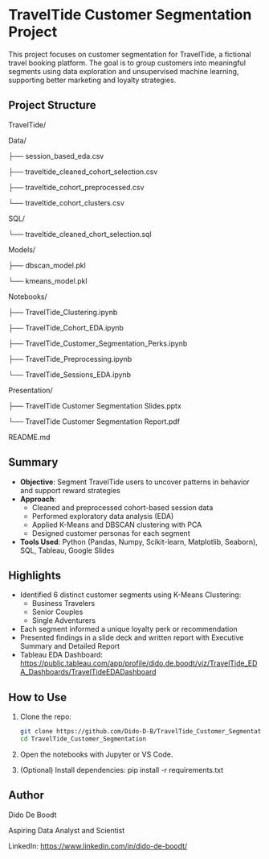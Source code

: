 # TravelTide Customer Segmentation Project

This project focuses on customer segmentation for TravelTide, a fictional travel booking platform. The goal is to group customers into meaningful segments using data exploration and unsupervised machine learning, supporting better marketing and loyalty strategies.

## Project Structure

TravelTide/

Data/

   ├── session_based_eda.csv

   ├── traveltide_cleaned_cohort_selection.csv
   
   ├── traveltide_cohort_preprocessed.csv
   
   └── traveltide_cohort_clusters.csv

SQL/

   └── traveltide_cleaned_chort_selection.sql 

Models/

   ├── dbscan_model.pkl
   
   └── kmeans_model.pkl

Notebooks/

   ├── TravelTide_Clustering.ipynb
   
   ├── TravelTide_Cohort_EDA.ipynb
   
   ├── TravelTide_Customer_Segmentation_Perks.ipynb
   
   ├── TravelTide_Preprocessing.ipynb
   
   └── TravelTide_Sessions_EDA.ipynb

Presentation/ 

   ├── TravelTide Customer Segmentation Slides.pptx
   
   └── TravelTide Customer Segmentation Report.pdf

README.md

## Summary

- **Objective**: Segment TravelTide users to uncover patterns in behavior and support reward strategies
- **Approach**:
  - Cleaned and preprocessed cohort-based session data
  - Performed exploratory data analysis (EDA)
  - Applied K-Means and DBSCAN clustering with PCA
  - Designed customer personas for each segment
- **Tools Used**: Python (Pandas, Numpy, Scikit-learn, Matplotlib, Seaborn), SQL, Tableau, Google Slides

## Highlights

- Identified 6 distinct customer segments using K-Means Clustering:
  - Business Travelers
  - Senior Couples
  - Single Adventurers
- Each segment informed a unique loyalty perk or recommendation
- Presented findings in a slide deck and written report with Executive Summary and Detailed Report
- Tableau EDA Dashboard: https://public.tableau.com/app/profile/dido.de.boodt/viz/TravelTide_EDA_Dashboards/TravelTideEDADashboard

## How to Use

1. Clone the repo:
   ```bash
   git clone https://github.com/Dido-D-B/TravelTide_Customer_Segmentation.git
   cd TravelTide_Customer_Segmentation
   
2.	Open the notebooks with Jupyter or VS Code.

3. (Optional) Install dependencies:
   pip install -r requirements.txt

## Author

Dido De Boodt

Aspiring Data Analyst and Scientist

LinkedIn: https://www.linkedin.com/in/dido-de-boodt/
